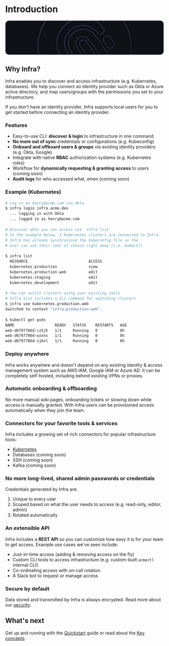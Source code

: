 # Introduction

![screenshot](../images/header.png)


## Why Infra?

Infra enables you to discover and access infrastructure (e.g. Kubernetes, databases). We help you connect an identity provider such as Okta or Azure active directory, and map users/groups with the permissions you set to your infrastructure.

If you don't have an identity provider, Infra supports local users for you to get started before connecting an identity provider.

### Features

* Easy-to-use CLI: **discover & login** to infrastructure in one command
* **No more out of sync** credentials or configurations (e.g. Kubeconfig)
* **Onboard and offboard users & groups** via existing identity providers (e.g. Okta, Google)
* Integrate with native **RBAC** authorization systems (e.g. Kubernetes roles)
* Workflow for **dynamically requesting & granting access** to users (coming soon)
* **Audit logs** for who accessed what, when (coming soon)

### Example (Kubernetes)

```bash
# Log in as henry@acme.com via Okta
$ infra login infra.acme.dev
  ... logging in with Okta
  ... logged in as henry@acme.com

# Discover what you can access via `infra list`
# In the example below, 3 Kubernetes clusters are connected to Infra. 
# Infra has already synchronized the kubeconfig file so the 
# user can use their tool of choice right away (i.e. kubectl)

$ infra list
  RESOURCE                           ACCESS
  kubernetes.production              view
  kubernetes.production.web          edit
  kubernetes.staging                 edit
  kubernetes.development             edit

# You can switch clusters using your existing tools
# Infra also includes a CLI command for switching clusters
$ infra use kubernetes.production.web
Switched to context "infra:production:web".

$ kubectl get pods
NAME                  READY   STATUS    RESTARTS   AGE
web-d6797786d-cz5jh   1/1     Running   0          8h
web-d6797786d-wzxns   1/1     Running   0          8h
web-d6797786d-zjbvl   1/1     Running   0          8h
```

### Deploy anywhere

Infra works anywhere and doesn't depend on any existing identity & access management system such as AWS IAM, Google IAM or Azure AD. It can be completely self-hosted, including behind existing VPNs or proxies.

### Automatic onboarding & offboarding

No more manual wiki pages, onboarding tickets or slowing down while access is manually granted. With Infra users can be provisioned access automatically when they join the team.

### Connectors for your favorite tools & services

Infra includes a growing set of rich connectors for popular infrastructure tools:

* [Kubernetes](../connectors/kubernetes.md)
* Databases (coming soon)
* SSH (coming soon)
* Kafka (coming soon)

### No more long-lived, shared admin passwords or credentials

Credentials generated by Infra are:
1. Unique to every user
2. Scoped based on what the user needs to access (e.g. read-only, editor, admin)
3. Rotated automatically

### An extensible API

Infra includes a **REST API** so you can customize how easy it is for your team to get access. Example use cases we've seen include:

* Just-in-time access (adding & removing access on the fly)
* Custom CLI tools to access infrastructure (e.g. custom-built `acmectl` internal CLI)
* Co-ordinating access with on-call rotation
* A Slack bot to request or manage access

### Secure by default

Data stored and transmitted by Infra is always encrypted. Read more about our [security](../reference/security.md).

## What's next

Get up and running with the [Quickstart](./quickstart.md) guide or read about the [Key concepts](./key-concepts.md).
